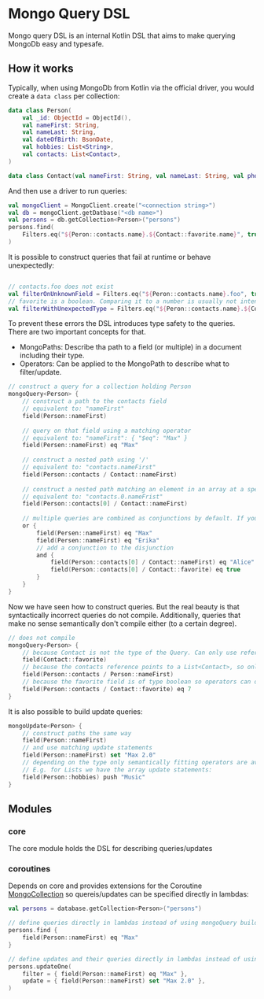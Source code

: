 # Mongo Query DSL

Mongo query DSL is an internal Kotlin DSL that aims to make querying MongoDb easy and typesafe.

## How it works

Typically, when using MongoDb from Kotlin via the official driver, you would create a ``data class`` per collection:

````kotlin
data class Person(
    val _id: ObjectId = ObjectId(),
    val nameFirst: String,
    val nameLast: String,
    val dateOfBirth: BsonDate,
    val hobbies: List<String>,
    val contacts: List<Contact>,
)

data class Contact(val nameFirst: String, val nameLast: String, val phone: String, val favorite: Boolean)
````

And then use a driver to run queries:

````kotlin
val mongoClient = MongoClient.create("<connection string>")
val db = mongoClient.getDatbase("<db name>")
val persons = db.getCollection<Person>("persons")
persons.find(
    Filters.eq("${Peron::contacts.name}.${Contact::favorite.name}", true)
)
````

It is possible to construct queries that fail at runtime or behave unexpectedly:

````kotlin

// contacts.foo does not exist
val filterOnUnknownField = Filters.eq("${Peron::contacts.name}.foo", true)
// favorite is a boolean. Comparing it to a number is usually not intended.
val filterWithUnexpectedType = Filters.eq("${Peron::contacts.name}.${Contact::favorite.name}", 7)
````

To prevent these errors the DSL introduces type safety to the queries.
There are two important concepts for that.

* MongoPaths: Describe tha path to a field (or multiple) in a document including their type.
* Operators: Can be applied to the MongoPath to describe what to filter/update.

````kotlin
// construct a query for a collection holding Person
mongoQuery<Person> {
    // construct a path to the contacts field
    // equivalent to: "nameFirst"
    field(Person::nameFirst) 
    
    // query on that field using a matching operator
    // equivalent to: "nameFirst": { "$eq": "Max" }
    field(Persen::nameFirst) eq "Max"
    
    // construct a nested path using '/'
    // equivalent to: "contacts.nameFirst"
    field(Person::contacts / Contact::nameFirst)
    
    // construct a nested path matching an element in an array at a specific index
    // equivalent to: "contacts.0.nameFrist"
    field(Person::contacts[0] / Contact::nameFirst)
    
    // multiple queries are combined as conjunctions by default. If you want a disjunction use:
    or {
        field(Persen::nameFirst) eq "Max"
        field(Persen::nameFirst) eq "Erika"
        // add a conjunction to the disjunction
        and {
            field(Person::contacts[0] / Contact::nameFirst) eq "Alice"
            field(Person::contacts[0] / Contact::favorite) eq true
        }
    }
}
````

Now we have seen how to construct queries. But the real beauty is that syntactically incorrect queries do not compile. Additionally, queries that make no sense semantically don't compile either (to a certain degree).

````kotlin
// does not compile
mongoQuery<Person> {
    // because Contact is not the type of the Query. Can only use references of Person for the root of paths.
    field(Contact::favorite)
    // because the contacts reference points to a List<Contact>, so only Contact reference can be used to continue the path.
    field(Person::contacts / Person::nameFirst)
    // because the favorite field is of type boolean so operators can only be called with the matching type.
    field(Person::contacts / Contact::favorite) eq 7
}
````

It is also possible to build update queries:

````kotlin
mongoUpdate<Person> {
    // construct paths the same way
    field(Person::nameFirst)
    // and use matching update statements
    field(Person::nameFirst) set "Max 2.0"
    // depending on the type only semantically fitting operators are available. 
    // E.g. for Lists we have the array update statements:
    field(Person::hobbies) push "Music"
}
````

## Modules

### core

The core module holds the DSL for describing queries/updates

### coroutines

Depends on core and provides extensions for the Coroutine [MongoCollection](https://mongodb.github.io/mongo-java-driver/5.5/apidocs/driver-kotlin-coroutine/mongodb-driver-kotlin-coroutine/com.mongodb.kotlin.client.coroutine/-mongo-collection/index.html) so quereis/updates can be specified directly in lambdas:

````kotlin
val persons = database.getCollection<Person>("persons")

// define queries directly in lambdas instead of using mongoQuery builder function
persons.find {
    field(Person::nameFirst) eq "Max"
}

// define updates and their queries directly in lambdas instead of using mongoUpdate builder function
persons.updateOne(
    filter = { field(Person::nameFirst) eq "Max" },
    update = { field(Person::nameFirst) set "Max 2.0" },
)
````

